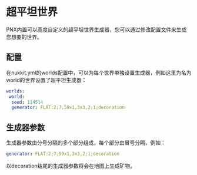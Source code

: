 # 超平坦世界  

PNX内置可以高度自定义的超平坦世界生成器，您可以通过修改配置文件来生成您想要的世界。  

## 配置  

在nukkit.yml的worlds配置中，可以为每个世界单独设置生成器，例如这里为名为world的世界设置了超平坦生成器：  

```yaml
worlds:
 world:
  seed: 114514
  generator: FLAT:2;7,59x1,3x3,2;1;decoration
```

## 生成器参数  

生成器参数由分号分隔的多个部分组成，每个部分由冒号分隔，例如：  

```yaml
generator: FLAT:2;7,59x1,3x3,2;1;decoration
```

以decoration结尾的生成器参数将会在地图上生成矿物。  

